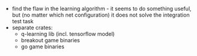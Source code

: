 - find the flaw in the learning algorithm - it seems to do something useful, but (no matter which net configuration) it does not solve the integration test task
- separate crates:
  - q-learning lib (incl. tensorflow model)
  - breakout game binaries
  - go game binaries
